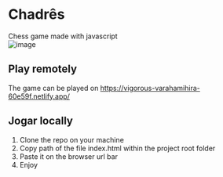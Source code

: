 # Chadrês
Chess game made with javascript
<br>
![image](https://user-images.githubusercontent.com/19363147/122656400-8ed6a880-d130-11eb-9de4-e3e67452e4ee.png)

## Play remotely
The game can be played on https://vigorous-varahamihira-60e59f.netlify.app/

## Jogar locally
1. Clone the repo on your machine
2. Copy path of the file index.html within the project root folder
3. Paste it on the browser url bar
4. Enjoy
